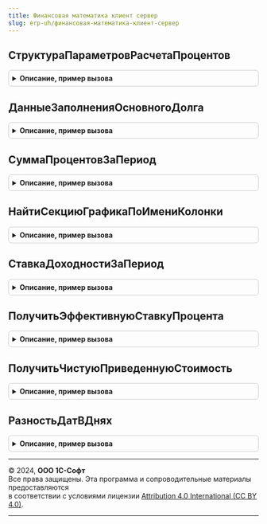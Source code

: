 ```yaml
---
title: Финансовая математика клиент сервер
slug: erp-uh/финансовая-математика-клиент-сервер
---
```



## СтруктураПараметровРасчетаПроцентов
<details style="margin: 1em 0; padding: 0.5em; border: 1px solid #ccc; border-radius: 6px;">

<summary style="font-weight: bold; cursor: pointer;">Описание, пример вызова</summary>

```bsl

Функция СтруктураПараметровРасчетаПроцентов() Экспорт
```

Пример вызова
```bsl
Результат = ФинансоваяМатематикаКлиентСервер.СтруктураПараметровРасчетаПроцентов() 
```
</details>

## ДанныеЗаполненияОсновногоДолга
<details style="margin: 1em 0; padding: 0.5em; border: 1px solid #ccc; border-radius: 6px;">

<summary style="font-weight: bold; cursor: pointer;">Описание, пример вызова</summary>

```bsl

Функция ДанныеЗаполненияОсновногоДолга(Знач ДатаНачалаДействия, Знач ДатаОкончанияДействия, Знач Сумма) Экспорт
```

Пример вызова
```bsl
Результат = ФинансоваяМатематикаКлиентСервер.ДанныеЗаполненияОсновногоДолга(ДатаНачалаДействия, ДатаОкончанияДействия, Сумма) 
```
</details>

## СуммаПроцентовЗаПериод
<details style="margin: 1em 0; padding: 0.5em; border: 1px solid #ccc; border-radius: 6px;">

<summary style="font-weight: bold; cursor: pointer;">Описание, пример вызова</summary>

```bsl

Функция СуммаПроцентовЗаПериод(ДатаНачала, ДатаОкончания, БазоваяСумма, Ставка, БазаДляРасчета = Неопределено) Экспорт
```

Пример вызова
```bsl
Результат = ФинансоваяМатематикаКлиентСервер.СуммаПроцентовЗаПериод(ДатаНачала, ДатаОкончания, БазоваяСумма, Ставка, БазаДляРасчета);
```
</details>

## НайтиСекциюГрафикаПоИмениКолонки
<details style="margin: 1em 0; padding: 0.5em; border: 1px solid #ccc; border-radius: 6px;">

<summary style="font-weight: bold; cursor: pointer;">Описание, пример вызова</summary>

```bsl

Функция НайтиСекциюГрафикаПоИмениКолонки(ОписаниеГрафика, ИмяКолонки) Экспорт
```

Пример вызова
```bsl
Результат = ФинансоваяМатематикаКлиентСервер.НайтиСекциюГрафикаПоИмениКолонки(ОписаниеГрафика, ИмяКолонки) 
```
</details>

## СтавкаДоходностиЗаПериод
<details style="margin: 1em 0; padding: 0.5em; border: 1px solid #ccc; border-radius: 6px;">

<summary style="font-weight: bold; cursor: pointer;">Описание, пример вызова</summary>

```bsl

// Функция определяет ставку доходности за период в процентах годовых.
Функция СтавкаДоходностиЗаПериод(ДатаНачала, ДатаОкончания, БазоваяСумма, СуммаНаКонецПериода, БазаДляРасчета = Неопределено) Экспорт
```

Пример вызова
```bsl
Результат = ФинансоваяМатематикаКлиентСервер.СтавкаДоходностиЗаПериод(ДатаНачала, ДатаОкончания, БазоваяСумма, СуммаНаКонецПериода, БазаДляРасчета);
```
</details>

## ПолучитьЭффективнуюСтавкуПроцента
<details style="margin: 1em 0; padding: 0.5em; border: 1px solid #ccc; border-radius: 6px;">

<summary style="font-weight: bold; cursor: pointer;">Описание, пример вызова</summary>

```bsl

//Расчет аналогично функции MS EXCEL - IRR
//Потоки должны быть отсортированы по дате
Функция ПолучитьЭффективнуюСтавкуПроцента(ДенежныйПоток, ТочкиДенежногоПотока, Оценка = 0, ИспользоватьПараметрыРасчетаЭСП = Истина) Экспорт
```

Пример вызова
```bsl
Результат = ФинансоваяМатематикаКлиентСервер.ПолучитьЭффективнуюСтавкуПроцента(ДенежныйПоток, ТочкиДенежногоПотока, Оценка, ИспользоватьПараметрыРасчетаЭСП);
```
</details>

## ПолучитьЧистуюПриведеннуюСтоимость
<details style="margin: 1em 0; padding: 0.5em; border: 1px solid #ccc; border-radius: 6px;">

<summary style="font-weight: bold; cursor: pointer;">Описание, пример вызова</summary>

```bsl

//Расчет аналогично функции MS EXCEL - NPV
//Потоки должны быть отсортированы по дате
Функция ПолучитьЧистуюПриведеннуюСтоимость(Ставка, ДенежныйПоток, ТочкиДенежногоПотока, НаКонецПериода = Истина, Производная = Ложь) Экспорт
```

Пример вызова
```bsl
Результат = ФинансоваяМатематикаКлиентСервер.ПолучитьЧистуюПриведеннуюСтоимость(Ставка, ДенежныйПоток, ТочкиДенежногоПотока, НаКонецПериода, Производная);
```
</details>

## РазностьДатВДнях
<details style="margin: 1em 0; padding: 0.5em; border: 1px solid #ccc; border-radius: 6px;">

<summary style="font-weight: bold; cursor: pointer;">Описание, пример вызова</summary>

```bsl

Функция РазностьДатВДнях(ДатаУменьшаемое, ДатаВычитаемое) Экспорт
```

Пример вызова
```bsl
Результат = ФинансоваяМатематикаКлиентСервер.РазностьДатВДнях(ДатаУменьшаемое, ДатаВычитаемое));
```
</details>

---

© 2024, **ООО 1С-Софт**  
Все права защищены. Эта программа и сопроводительные материалы предоставляются  
в соответствии с условиями лицензии [Attribution 4.0 International (CC BY 4.0)](https://creativecommons.org/licenses/by/4.0/legalcode).

---
